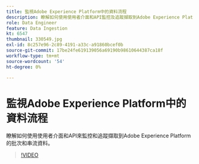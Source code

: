 ```yaml
---
title: 監視Adobe Experience Platform中的資料流程
description: 瞭解如何使用使用者介面和API監控及追蹤擷取到Adobe Experience Platform的批次和串流資料
role: Data Engineer
feature: Data Ingestion
kt: 6547
thumbnail: 330549.jpg
exl-id: 8c257e96-2c89-4191-a33c-a91860bcef0b
source-git-commit: 17be24fe619139056a69190b98610644387ca18f
workflow-type: tm+mt
source-wordcount: '54'
ht-degree: 0%

---
```


# 監視Adobe Experience Platform中的資料流程

瞭解如何使用使用者介面和API來監控和追蹤擷取到Adobe Experience Platform的批次和串流資料。

>[!VIDEO](https://video.tv.adobe.com/v/3409475?quality=12&learn=on)
